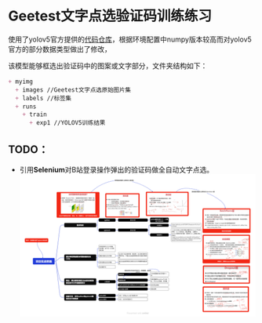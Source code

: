 # Geetest文字点选验证码训练练习

使用了yolov5官方提供的[代码仓库](https://github.com/ultralytics/yolov5)，根据环境配置中numpy版本较高而对yolov5官方的部分数据类型做出了修改，

该模型能够框选出验证码中的图案或文字部分，文件夹结构如下：

```markdown
+ myimg
  + images //Geetest文字点选原始图片集
  + labels //标签集
  + runs
    + train
      + exp1 //YOLOV5训练结果
```

## TODO：

* 引用**Selenium**对B站登录操作弹出的验证码做全自动文字点选。
![项目实战思路](https://github.com/konoxiguada/yolov5_test/blob/main/%E9%A1%B9%E7%9B%AE%E5%AE%9E%E6%88%98%E6%80%9D%E8%B7%AF.png?raw=true)
